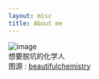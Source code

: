 ```yaml
---
layout: misc
title: About me
---
```


![image](https://github.com/vstr7/vstr7.github.io/blob/master/assets/img/8.jpg)
<br>想要脱坑的化学人<br>图源 : [beautifulchemistry](https://www.beautifulchemistry.net/)
